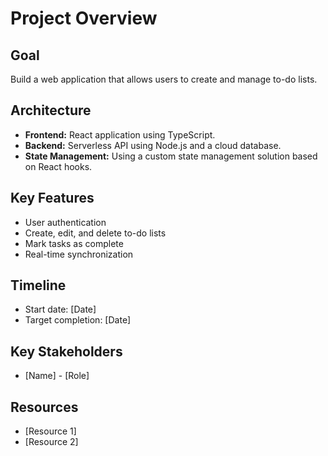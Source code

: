 # Project Overview

## Goal

Build a web application that allows users to create and manage to-do lists.

## Architecture

-   **Frontend:** React application using TypeScript.
-   **Backend:** Serverless API using Node.js and a cloud database.
-   **State Management:** Using a custom state management solution based on React hooks.

## Key Features

-   User authentication
-   Create, edit, and delete to-do lists
-   Mark tasks as complete
-   Real-time synchronization

## Timeline
- Start date: [Date]
- Target completion: [Date]

## Key Stakeholders
- [Name] - [Role]

## Resources
- [Resource 1]
- [Resource 2]